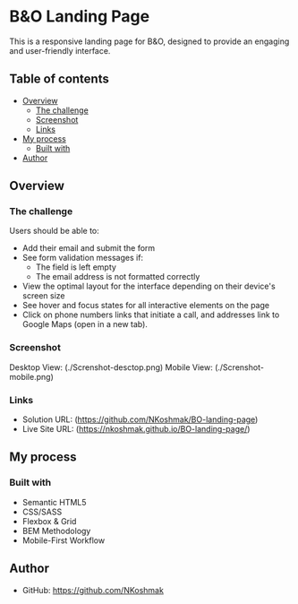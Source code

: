 
# B&O Landing Page

This is a responsive landing page for B&O, designed to provide an engaging and user-friendly interface.

## Table of contents

- [Overview](#overview)
  - [The challenge](#the-challenge)
  - [Screenshot](#screenshot)
  - [Links](#links)
- [My process](#my-process)
  - [Built with](#built-with)
- [Author](#author)

## Overview

### The challenge

Users should be able to:

- Add their email and submit the form
- See form validation messages if:
  - The field is left empty
  - The email address is not formatted correctly
- View the optimal layout for the interface depending on their device's screen size
- See hover and focus states for all interactive elements on the page
- Click on phone numbers links that initiate a call, and addresses link to Google Maps (open in a new tab).

### Screenshot

Desktop View: (./Screnshot-desctop.png)
Mobile View: (./Screnshot-mobile.png)

### Links

- Solution URL: (https://github.com/NKoshmak/BO-landing-page)
- Live Site URL: (https://nkoshmak.github.io/BO-landing-page/)

## My process

### Built with

- Semantic HTML5
- CSS/SASS
- Flexbox & Grid
- BEM Methodology
- Mobile-First Workflow

## Author
- GitHub: https://github.com/NKoshmak

